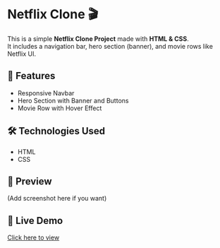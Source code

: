 # Netflix Clone 🎬

This is a simple **Netflix Clone Project** made with **HTML & CSS**.  
It includes a navigation bar, hero section (banner), and movie rows like Netflix UI.

## 🚀 Features
- Responsive Navbar  
- Hero Section with Banner and Buttons  
- Movie Row with Hover Effect  

## 🛠️ Technologies Used
- HTML  
- CSS  

## 📸 Preview
(Add screenshot here if you want)

## 🔗 Live Demo
[Click here to view](https://yourusername.github.io/netflix-clone/)

